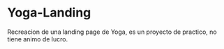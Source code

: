 # Yoga-Landing
Recreacion de una landing page de Yoga, es un proyecto de practico, no tiene animo de lucro.
